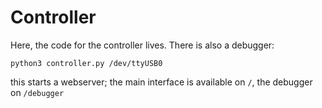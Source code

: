 # Controller

Here, the code for the controller lives. There is also a debugger:

`python3 controller.py /dev/ttyUSB0`

this starts a webserver; the main interface is available on `/`, the debugger on `/debugger`

